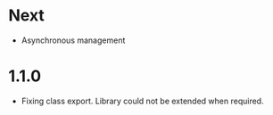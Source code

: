 # Next

- Asynchronous management

# 1.1.0

- Fixing class export. Library could not be extended when required.
